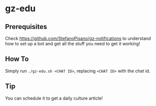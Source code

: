 # gz-edu

## Prerequisites
Check https://github.com/StefanoPisano/gz-notifications to understand how to set up a bot and get all the stuff you need to get it working!

## How To
Simply run `./gz-edu.sh <CHAT ID>`, replacing `<CHAT ID>` with the chat id.

## Tip
You can schedule it to get a daily culture article!
